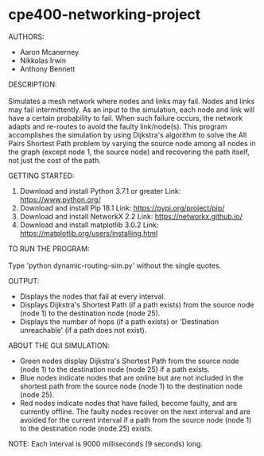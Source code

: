 # cpe400-networking-project

AUTHORS:
* Aaron Mcanerney
* Nikkolas Irwin
* Anthony Bennett

DESCRIPTION: <br /><br />
Simulates a mesh network where nodes and links may fail. Nodes and links may fail intermittently. As an input to the simulation, each node and link will have a certain probability to fail. When such failure occurs, the network adapts and re-routes to avoid the faulty link/node(s). This program accomplishes the simulation by using Dijkstra's algorithm to solve the All Pairs Shortest Path problem by varying the source node among all nodes in the graph (except node 1, the source node) and recovering the path itself, not just the cost of the path.

GETTING STARTED: <br />
1. Download and install Python 3.7.1 or greater
	Link: https://www.python.org/
2. Download and install Pip 18.1
	Link: https://pypi.org/project/pip/
3. Download and install NetworkX 2.2
	Link: https://networkx.github.io/
4. Download and install matplotlib 3.0.2
	Link: https://matplotlib.org/users/installing.html

TO RUN THE PROGRAM: <br /><br />
Type 'python dynamic-routing-sim.py' without the single quotes.

OUTPUT:
* Displays the nodes that fail at every interval.
* Displays Dijkstra's Shortest Path (if a path exists) from the source node (node 1) to the destination node (node 25).
* Displays the number of hops (if a path exists) or 'Destination unreachable' (if a path does not exist).

ABOUT THE GUI SIMULATION:
* Green nodes display Dijkstra's Shortest Path from the source node (node 1) to the destination node (node 25) if a path exists.
* Blue nodes indicate nodes that are online but are not included in the shortest path from the source node (node 1) to the destination node (node 25).
* Red nodes indicate nodes that have failed, become faulty, and are currently offline. The faulty nodes recover on the next interval and are avoided for the current interval if a path from the source node (node 1) to the destination node (node 25) exists.

NOTE: Each interval is 9000 milliseconds (9 seconds) long.